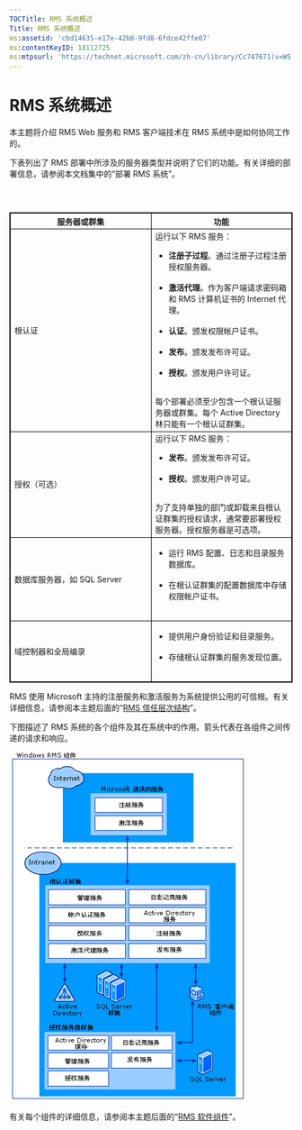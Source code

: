 ```yaml
---
TOCTitle: RMS 系统概述
Title: RMS 系统概述
ms:assetid: 'cbd14635-e17e-42b8-9fd8-6fdce42ffe07'
ms:contentKeyID: 18112725
ms:mtpsurl: 'https://technet.microsoft.com/zh-cn/library/Cc747671(v=WS.10)'
---
```


RMS 系统概述
============

本主题将介绍 RMS Web 服务和 RMS 客户端技术在 RMS 系统中是如何协同工作的。

下表列出了 RMS 部署中所涉及的服务器类型并说明了它们的功能。有关详细的部署信息，请参阅本文档集中的“部署 RMS 系统”。

###  

 
<p></p>

<table style="border:1px solid black;">
<colgroup>
<col width="50%" />
<col width="50%" />
</colgroup>
<thead>
<tr class="header">
<th style="border:1px solid black;" >服务器或群集</th>
<th style="border:1px solid black;" >功能</th>
</tr>
</thead>
<tbody>
<tr class="odd">
<td style="border:1px solid black;">根认证</td>
<td style="border:1px solid black;">运行以下 RMS 服务：
<ul>
<li><strong>注册子过程</strong>。通过注册子过程注册授权服务器。<br />
<br />
</li>
<li><strong>激活代理</strong>。作为客户端请求密码箱和 RMS 计算机证书的 Internet 代理。<br />
<br />
</li>
<li><strong>认证</strong>。颁发权限帐户证书。<br />
<br />
</li>
<li><strong>发布</strong>。颁发发布许可证。<br />
<br />
</li>
<li><strong>授权</strong>。颁发用户许可证。<br />
<br />
</li>
</ul>
每个部署必须至少包含一个根认证服务器或群集。每个 Active Directory 林只能有一个根认证群集。</td>
</tr>
<tr class="even">
<td style="border:1px solid black;">授权（可选）</td>
<td style="border:1px solid black;">运行以下 RMS 服务：
<ul>
<li><strong>发布</strong>。颁发发布许可证。<br />
<br />
</li>
<li><strong>授权</strong>。颁发用户许可证。<br />
<br />
</li>
</ul>
为了支持单独的部门或卸载来自根认证群集的授权请求，通常要部署授权服务器。授权服务器是可选项。</td>
</tr>
<tr class="odd">
<td style="border:1px solid black;">数据库服务器，如 SQL Server</td>
<td style="border:1px solid black;"><ul>
<li>运行 RMS 配置、日志和目录服务数据库。<br />
<br />
</li>
<li>在根认证群集的配置数据库中存储权限帐户证书。<br />
<br />
</li>
</ul></td>
</tr>
<tr class="even">
<td style="border:1px solid black;">域控制器和全局编录</td>
<td style="border:1px solid black;"><ul>
<li>提供用户身份验证和目录服务。<br />
<br />
</li>
<li>存储根认证群集的服务发现位置。<br />
<br />
</li>
</ul></td>
</tr>
</tbody>
</table>

<p></p>

 

RMS 使用 Microsoft 主持的注册服务和激活服务为系统提供公用的可信根。有关详细信息，请参阅本主题后面的“[RMS 信任层次结构](https://technet.microsoft.com/2d44182f-a653-4383-aba1-dade53f7cf9a)”。

下图描述了 RMS 系统的各个组件及其在系统中的作用。箭头代表在各组件之间传递的请求和响应。

![](images/Cc747671.29138741-d45c-459b-8ead-b9bc3f708dd5(WS.10).gif)

有关每个组件的详细信息，请参阅本主题后面的“[RMS 软件组件](https://technet.microsoft.com/e38a840e-f390-48fd-8354-50108a64f5ca)”。
